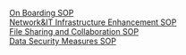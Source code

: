 
[On Boarding SOP](https://drive.google.com/file/d/1Zr5k1HTme9Zv8bdqCm-HjUy_o9UAUU1s/view?usp=share_link)
<br>
[Network&IT Infrastructure Enhancement SOP](https://drive.google.com/file/d/1knb7cNdOcPl2tLfjJXuTkTFkgbAfH5Cb/view?usp=share_link)
<br>
[File Sharing and Collaboration SOP](https://drive.google.com/file/d/1I0rVtqOx2q0WMzJ4HggRpahZpX34HPS7/view?usp=share_link)
<br>
[Data Security Measures SOP](https://drive.google.com/file/d/1krW6vv3kdZKaj_LlGVwn8q4grpNdzkPZ/view?usp=share_link)
